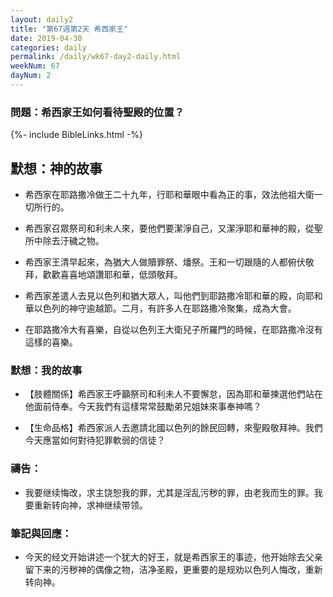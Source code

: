 ```yaml
---
layout: daily2
title: "第67週第2天 希西家王"
date: 2019-04-30
categories: daily
permalink: /daily/wk67-day2-daily.html
weekNum: 67
dayNum: 2
---
```


### 問題：希西家王如何看待聖殿的位置？
 
{%- include BibleLinks.html -%}

## 默想：神的故事
+ 希西家在耶路撒冷做王二十九年，行耶和華眼中看為正的事，效法他祖大衛一切所行的。

+ 希西家召眾祭司和利未人來，要他們要潔淨自己，又潔淨耶和華神的殿，從聖所中除去汙穢之物。

+ 希西家王清早起來，為猶大人做贖罪祭、燔祭。王和一切跟隨的人都俯伏敬拜，歡歡喜喜地頌讚耶和華，低頭敬拜。

+ 希西家差遣人去見以色列和猶大眾人，叫他們到耶路撒冷耶和華的殿，向耶和華以色列的神守逾越節。二月，有許多人在耶路撒冷聚集，成為大會。

+ 在耶路撒冷大有喜樂，自從以色列王大衛兒子所羅門的時候，在耶路撒冷沒有這樣的喜樂。

### 默想：我的故事
+ 【肢體關係】希西家王呼籲祭司和利未人不要懈怠，因為耶和華揀選他們站在他面前侍奉。今天我們有這樣常常鼓勵弟兄姐妹來事奉神嗎？

+ 【生命品格】希西家派人去邀請北國以色列的餘民回轉，來聖殿敬拜神。我們今天應當如何對待犯罪軟弱的信徒？

### 禱告：

+ 我要继续悔改，求主饶恕我的罪，尤其是淫乱污秽的罪，由老我而生的罪。我要重新转向神，求神继续带领。

### 筆記與回應：

+ 今天的经文开始讲述一个犹大的好王，就是希西家王的事迹，他开始除去父亲留下来的污秽神的偶像之物，洁净圣殿，更重要的是规劝以色列人悔改，重新转向神。
